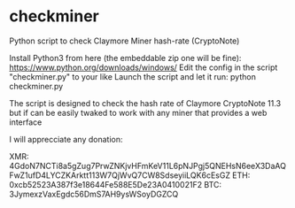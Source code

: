 # checkminer
Python script to check Claymore Miner hash-rate (CryptoNote)

Install Python3 from here (the embeddable zip one will be fine): https://www.python.org/downloads/windows/
Edit the config in the script "checkminer.py" to your like
Launch the script and let it run: python checkminer.py

The script is designed to check the hash rate of Claymore CryptoNote 11.3 but if can be easily twaked to work with any miner that provides a web interface

I will apprecciate any donation:

XMR: 4GdoN7NCTi8a5gZug7PrwZNKjvHFmKeV11L6pNJPgj5QNEHsN6eeX3DaAQFwZ1ufD4LYCZKArktt113W7QjWvQ7CW8SdseyiiLQK6cEsGZ
ETH: 0xcb52523A387f3e18644Fe588E5De23A0410021F2
BTC: 3JymexzVaxEgdc56DmS7AH9ysWSoyDGZCQ
